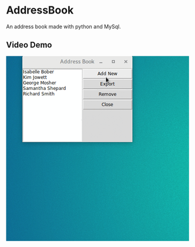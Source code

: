 # AddressBook
An address book made with python and MySql.

## Video Demo
![addressBookGif](./addressBookDemo.gif)
